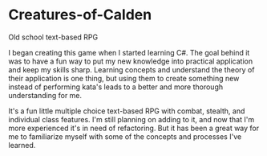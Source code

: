 # Creatures-of-Calden
Old school text-based RPG

I began creating this game when I started learning C#.  The goal behind it was to have a fun way to put my new knowledge into practical application and keep my skills sharp.  Learning concepts and understand the theory of their application is one thing, but using them to create something new instead of performing kata's leads to a better and more thorough understanding for me.

It's a fun little multiple choice text-based RPG with combat, stealth, and individual class features.  I'm still planning on adding to it, and now that I'm more experienced it's in need of refactoring.  But it has been a great way for me to familiarize myself with some of the concepts and processes I've learned.
